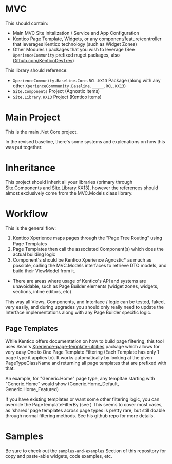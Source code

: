 ﻿# MVC
This should contain:
* Main MVC Site Initalization / Service and App Configuration
* Kentico Page Template, Widgets, or any component/feature/controller that leverages Kentico technology (such as Widget Zones)
* Other Modules / packages that you wish to leverage (See `XperienceCommunity` prefixed nuget packages, also [Github.com/KenticoDevTrev](https://www.github.com/kenticodevtrev))

This library should reference:
* `XperienceCommunity.Baseline.Core.RCL.KX13` Package (along with any other `XperienceCommmunity.Baseline._____.RCL.KX13`)
* `Site.Components` Project (Agnostic items)
* `Site.Library.KX13` Project (Kentico items)


# Main Project
This is the main .Net Core project.

In the revised baseline, there's some systems and explenations on how this was put together.

# Inheritance
This project should inherit all your libraries (primary through Site.Components and Site.Library.KX13), however the references should almost exclusively come from the MVC.Models class library.

# Workflow
This is the general flow:

1. Kentico Xperience maps pages through the "Page Tree Routing" using Page Templates
1. Page Templates then call the associated Component(s) which does the actual building logic
1. Component's should be Kentico Xperience Agnostic* as much as possible, calling the MVC.Models interfaces to retrieve DTO models, and build their ViewModel from it.

* There are areas where usage of Kentico's API and systems are unavoidable, such as Page Builder elements (widget zones, widgets, sections, inline editors, etc)

This way all Views, Components, and Interface / logic can be tested, faked, very easily, and during upgrades you should only really need to update the Interface implementations along with any Page Builder specific logic.

## Page Templates
While Kentico offers documentation on how to build page filtering, this tool uses Sean's [Xperience-page-template-utilities](https://github.com/wiredviews/xperience-page-template-utilities) package which allows for very easy One to One Page Template Filtering (Each Template has only 1 page type it applies to).  It works automatically by looking at the given PageTypeClassName and returning all page templates that are prefixed with that.

An example, for "Generic.Home" page type, any templtae starting with "Generic.Home" would show (Generic.Home_Default, Generic.Home_Featured)

If you have existing templates or want some other filtering logic, you can override the PageTemplateFilterBy (see )
This seems to cover most cases, as 'shared' page templates across page types is pretty rare, but still doable through normal filtering methods.  See his github repo for more details.

# Samples
Be sure to check out the `samples-and-examples` Section of this repository for copy and paste-able widgets, code examples, etc.
